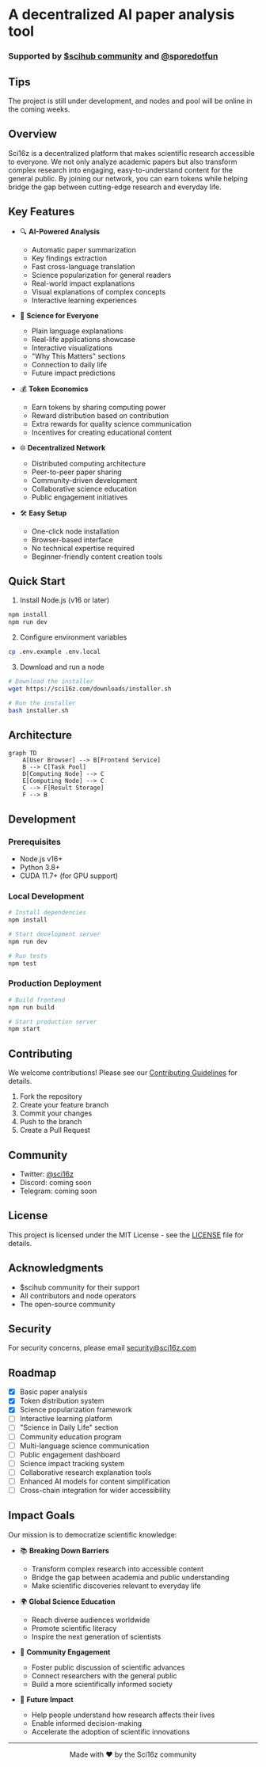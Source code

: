 # A decentralized AI paper analysis tool

### Supported by [$scihub community](https://t.me/WTFDeSci) and [@sporedotfun](https://x.com/sporedotfun)

## Tips

The project is still under development, and nodes and pool will be online in the coming weeks.

## Overview

Sci16z is a decentralized platform that makes scientific research accessible to everyone. We not only analyze academic papers but also transform complex research into engaging, easy-to-understand content for the general public. By joining our network, you can earn tokens while helping bridge the gap between cutting-edge research and everyday life.

## Key Features

- 🔍 **AI-Powered Analysis**
  - Automatic paper summarization
  - Key findings extraction
  - Fast cross-language translation
  - Science popularization for general readers
  - Real-world impact explanations
  - Visual explanations of complex concepts
  - Interactive learning experiences

- 🌟 **Science for Everyone**
  - Plain language explanations
  - Real-life applications showcase
  - Interactive visualizations
  - "Why This Matters" sections
  - Connection to daily life
  - Future impact predictions

- 💰 **Token Economics**
  - Earn tokens by sharing computing power
  - Reward distribution based on contribution
  - Extra rewards for quality science communication
  - Incentives for creating educational content

- 🌐 **Decentralized Network**
  - Distributed computing architecture
  - Peer-to-peer paper sharing
  - Community-driven development
  - Collaborative science education
  - Public engagement initiatives

- 🛠 **Easy Setup**
  - One-click node installation
  - Browser-based interface
  - No technical expertise required
  - Beginner-friendly content creation tools

## Quick Start

1. Install Node.js (v16 or later)
```bash
npm install
npm run dev
```

2. Configure environment variables
```bash
cp .env.example .env.local
```

3. Download and run a node
```bash
# Download the installer
wget https://sci16z.com/downloads/installer.sh

# Run the installer
bash installer.sh
```

## Architecture

```mermaid
graph TD
    A[User Browser] --> B[Frontend Service]
    B --> C[Task Pool]
    D[Computing Node] --> C
    E[Computing Node] --> C
    C --> F[Result Storage]
    F --> B
```

## Development

### Prerequisites
- Node.js v16+
- Python 3.8+
- CUDA 11.7+ (for GPU support)

### Local Development
```bash
# Install dependencies
npm install

# Start development server
npm run dev

# Run tests
npm test
```

### Production Deployment
```bash
# Build frontend
npm run build

# Start production server
npm start
```

## Contributing

We welcome contributions! Please see our [Contributing Guidelines](CONTRIBUTING.md) for details.

1. Fork the repository
2. Create your feature branch
3. Commit your changes
4. Push to the branch
5. Create a Pull Request

## Community


- Twitter: [@sci16z](https://x.com/sci16z)
- Discord: coming soon
- Telegram: coming soon

## License

This project is licensed under the MIT License - see the [LICENSE](LICENSE) file for details.

## Acknowledgments

- $scihub community for their support
- All contributors and node operators
- The open-source community

## Security

For security concerns, please email security@sci16z.com

## Roadmap

- [x] Basic paper analysis
- [x] Token distribution system
- [x] Science popularization framework
- [ ] Interactive learning platform
- [ ] "Science in Daily Life" section
- [ ] Community education program
- [ ] Multi-language science communication
- [ ] Public engagement dashboard
- [ ] Science impact tracking system
- [ ] Collaborative research explanation tools
- [ ] Enhanced AI models for content simplification
- [ ] Cross-chain integration for wider accessibility

## Impact Goals

Our mission is to democratize scientific knowledge:

- 📚 **Breaking Down Barriers**
  - Transform complex research into accessible content
  - Bridge the gap between academia and public understanding
  - Make scientific discoveries relevant to everyday life

- 🌍 **Global Science Education**
  - Reach diverse audiences worldwide
  - Promote scientific literacy
  - Inspire the next generation of scientists

- 🤝 **Community Engagement**
  - Foster public discussion of scientific advances
  - Connect researchers with the general public
  - Build a more scientifically informed society

- 🚀 **Future Impact**
  - Help people understand how research affects their lives
  - Enable informed decision-making
  - Accelerate the adoption of scientific innovations

---

<p align="center">Made with ❤️ by the Sci16z community</p>